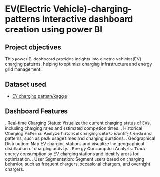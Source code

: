 # EV(Electric Vehicle)-charging-patterns Interactive dashboard creation using power BI
## Project objectives
This power BI dashboard provides insights into electric vehicles(EV) charging patterns, helping to optimize charging infrastructure and energy grid management. 
## Dataset used
- <a href = "https://github.com/abebag2022/EV-charging-pattern/blob/main/ev_charging_patterns.csv">EV charging pattern/kaggle</a>
## Dashboard Features

. Real-time Charging Status: Visualize the current charging status of EVs, including charging rates and estimated completion times.
. Historical Charging Patterns: Analyze historical charging data to identify trends and patterns, such as peak usage times and charging durations.
. Geographical Distribution: Map EV charging stations and visualize the geographical distribution of charging activity.
. Energy Consumption Analysis: Track energy consumption by EV charging stations and identify areas for optimization.
. User Segmentation: Segment users based on charging behavior, such as frequent chargers, occasional chargers, and overnight chargers.

